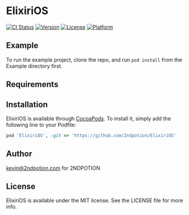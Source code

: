 # ElixiriOS

[![CI Status](https://img.shields.io/travis/kevin@2ndpotion.com/ElixiriOS.svg?style=flat)](https://travis-ci.org/kevin@2ndpotion.com/ElixiriOS)
[![Version](https://img.shields.io/cocoapods/v/ElixiriOS.svg?style=flat)](https://cocoapods.org/pods/ElixiriOS)
[![License](https://img.shields.io/cocoapods/l/ElixiriOS.svg?style=flat)](https://cocoapods.org/pods/ElixiriOS)
[![Platform](https://img.shields.io/cocoapods/p/ElixiriOS.svg?style=flat)](https://cocoapods.org/pods/ElixiriOS)

## Example

To run the example project, clone the repo, and run `pod install` from the Example directory first.

## Requirements

## Installation

ElixiriOS is available through [CocoaPods](https://cocoapods.org). To install
it, simply add the following line to your Podfile:

```ruby
pod 'ElixiriOS', :git => 'https://github.com/2ndpotion/ElixiriOS'
```

## Author

kevin@2ndpotion.com for 2NDPOTION

## License

ElixiriOS is available under the MIT license. See the LICENSE file for more info.
